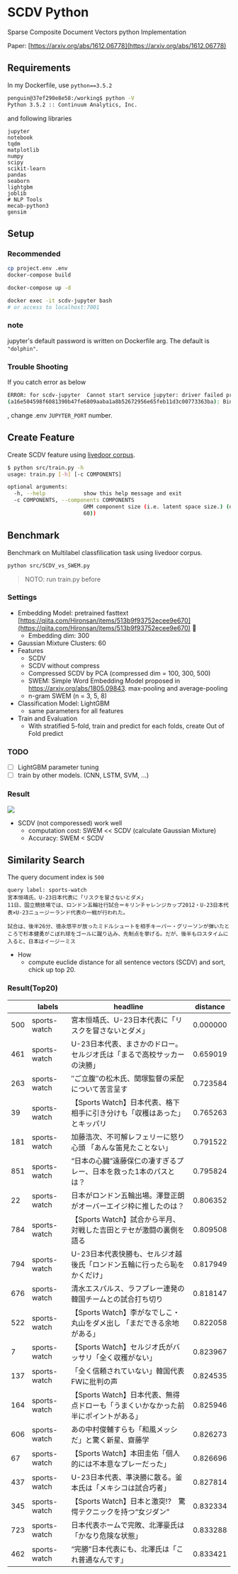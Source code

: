 # SCDV Python

Sparse Composite Document Vectors python Implementation

Paper: [https://arxiv.org/abs/1612.06778](https://arxiv.org/abs/1612.06778)

## Requirements

In my Dockerfile, use `python==3.5.2`

```bash
penguin@37ef290e8e58:/working$ python -V
Python 3.5.2 :: Continuum Analytics, Inc.
```

and following libraries

```console
jupyter
notebook
tqdm
matplotlib
numpy
scipy
scikit-learn
pandas
seaborn
lightgbm
joblib
# NLP Tools
mecab-python3
gensim
```

## Setup

### Recommended

```bash
cp project.env .env
docker-compose build

docker-compose up -d

docker exec -it scdv-jupyter bash
# or access to localhost:7001
```

### note

jupyter's default password is written on Dockerfile arg.
The default is `"dolphin"`.

### Trouble Shooting

If you catch error as below

```bash
ERROR: for scdv-jupyter  Cannot start service jupyter: driver failed programming external connectivity on endpoint scdv-jupyter 
(a16e504598f6081390b47fe6809aaba1a8b52672956e65feb11d3c00773363ba): Bind for 0.0.0.0:7011 failed: port is already allocated
```

, change .env `JUPYTER_PORT` number.

## Create Feature

Create SCDV feature using [livedoor corpus](https://www.rondhuit.com/download/ldcc-20140209.tar.gz).

```bash
$ python src/train.py -h
usage: train.py [-h] [-c COMPONENTS]

optional arguments:
  -h, --help            show this help message and exit
  -c COMPONENTS, --components COMPONENTS
                        GMM component size (i.e. latent space size.) (default:
                        60))
```

## Benchmark

Benchmark on Multilabel classfilication task using livedoor corpus.

```bash
python src/SCDV_vs_SWEM.py
```

> NOTO: run train.py before

### Settings

* Embedding Model: pretrained fasttext [https://qiita.com/Hironsan/items/513b9f93752ecee9e670](https://qiita.com/Hironsan/items/513b9f93752ecee9e670) :pray:
  * Embedding dim: 300
* Gaussian Mixture Clusters: 60
* Features
  * SCDV
  * SCDV without compress
  * Compressed SCDV by PCA (compressed dim = 100, 300, 500)
  * SWEM: Simple Word Embedding Model proposed in https://arxiv.org/abs/1805.09843. max-pooling and average-pooling
  * n-gram SWEM (n = 3, 5, 8)
* Classification Model: LightGBM
  * same parameters for all features
* Train and Evaluation
  * With stratified 5-fold, train and predict for each folds, create Out of Fold predict

### TODO

* [ ] LightGBM parameter tuning
* [ ] train by other models. (CNN, LSTM, SVM, ...)

### Result

![](report/scdv_vs_swem_result.png)

* SCDV (not comporessed) work well
  * computation cost: SWEM << SCDV (calculate Gaussian Mixture)
  * Accuracy: SWEM < SCDV


## Similarity Search

The query document index is `500`

    query label: sports-watch
    宮本恒靖氏、U-23日本代表に「リスクを冒さないとダメ」
    11日、国立競技場では、ロンドン五輪壮行試合＝キリンチャレンジカップ2012・U-23日本代表×U-23ニュージーランド代表の一戦が行われた。

    試合は、後半26分、徳永悠平が放ったミドルシュートを相手キーパー・グリーソンが弾いたところで杉本健勇がこぼれ球をゴールに蹴り込み、先制点を挙げる。だが、後半もロスタイムに入ると、日本はイージーミス

* How
  * compute euclide distance for all sentence vectors (SCDV) and sort, chick up top 20.

### Result(Top20)

|     | labels       | headline                                                                           | distance |
|-----|--------------|------------------------------------------------------------------------------------|----------|
| 500 | sports-watch | 宮本恒靖氏、U-23日本代表に「リスクを冒さないとダメ」                               | 0.000000 |
| 461 | sports-watch | U-23日本代表、まさかのドロー。セルジオ氏は「まるで高校サッカーの決勝」             | 0.659019 |
| 263 | sports-watch | ″ご立腹″の松木氏、関塚監督の采配について苦言呈す                                   | 0.723584 |
| 39  | sports-watch | 【Sports Watch】日本代表、格下相手に引き分けも「収穫はあった」とキッパリ           | 0.765263 |
| 181 | sports-watch | 加藤浩次、不可解レフェリーに怒り心頭 「あんな笛見たことない」                      | 0.791522 |
| 851 | sports-watch | “日本の心臓”遠藤保仁の凄すぎるプレー、日本を救った1本のパスとは？                  | 0.795824 |
| 22  | sports-watch | 日本がロンドン五輪出場。澤登正朗がオーバーエイジ枠に推したのは？                   | 0.806352 |
| 784 | sports-watch | 【Sports Watch】試合から半月、対戦した吉田とテセが激闘の裏側を語る                 | 0.809508 |
| 794 | sports-watch | U-23日本代表快勝も、セルジオ越後氏「ロンドン五輪に行ったら恥をかくだけ」           | 0.817949 |
| 676 | sports-watch | 清水エスパルス、ラフプレー連発の韓国チームとの試合打ち切り                         | 0.818147 |
| 522 | sports-watch | 【Sports Watch】李がなでしこ・丸山をダメ出し 「まだできる余地がある」              | 0.822058 |
| 7   | sports-watch | 【Sports Watch】セルジオ氏がバッサリ「全く収穫がない」                             | 0.823967 |
| 137 | sports-watch | 「全く信頼されていない」韓国代表FWに批判の声                                       | 0.824535 |
| 164 | sports-watch | 【Sports Watch】日本代表、無得点ドローも「うまくいかなかった前半にポイントがある」 | 0.825946 |
| 606 | sports-watch | あの中村俊輔すらも「和風メッシだ」と驚く新星、齋藤学                               | 0.826273 |
| 67  | sports-watch | 【Sports Watch】本田圭佑「個人的には不本意なプレーだった」                         | 0.826696 |
| 437 | sports-watch | U-23日本代表、準決勝に散る。釜本氏は「メキシコは試合巧者」                         | 0.827814 |
| 345 | sports-watch | 【Sports Watch】日本と激突!?　驚愕テクニックを持つ“女ジダン”                       | 0.832334 |
| 723 | sports-watch | 日本代表ホームで完敗、北澤豪氏は「かなり危険な状態」                               | 0.833288 |
| 462 | sports-watch | “完勝”日本代表にも、北澤氏は「これ普通なんです」                                   | 0.833421 |
